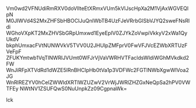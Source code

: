 Vm0wd2VFNUdiRmRXV0doVllteEtXRmxVUm5kVlJscHpXa2M1VjAxWGVEQlpN
M0JIWVd4S2MxZHFSbHBOClJuQnlWbTB4UzFJeVRrbGlSbVJYQ2sweFNsRldi
WGhoVXpKT2MxZHVSbGRpUmxwd1EyeEplV0ZJYkZoVwpiVkkyV2xWa1QyUkdV
bkphUmxacFVtNUNWVkV5TVV0U2JHUlpZMFprV0FwVFJVcEZWbXRTUzFVeFpF
ZFUKYmtwb1VqTlNWRlJVUmt0WFJrVjVaVWRHVTFacldsWldiWGhMVkdkd2FW
WnJiRFpXTVdRd1dWZE5lRnBHClpHb0tVa1p3VDFWc2FGTlNWbXgwWlVoa2JG
WnRlREZYV0hCelZWWldXRTlWZUZwV2VrWjJWRlZHZGxNeQpSa2hPV0VWTFEy
NWtNV1ZSUFQwS0NuUnpkZz09CgpnaWk=

lck